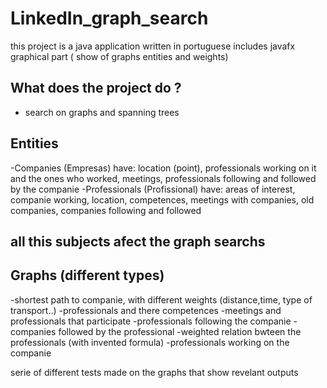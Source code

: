 # LinkedIn_graph_search

this project is a java application written in portuguese
includes javafx graphical part ( show of graphs entities and weights)

## What does the project do ?
- search on graphs and spanning trees

## Entities
-Companies (Empresas)
  have: location (point), professionals working on it and the ones who worked, meetings, professionals following and followed by the companie
-Professionals (Profissional)
  have: areas of interest, companie working, location, competences, meetings with companies, old companies, companies following and followed
  
  
 ## all this subjects afect the graph searchs
  
 ## Graphs (different types)
 -shortest path to companie, with different weights (distance,time, type of transport..)
 -professionals and there competences
 -meetings and professionals that participate
 -professionals following the companie
 -companies followed by the professional
 -weighted relation bwteen the professionals (with invented formula)
 -professionals working on the companie
 
 
 
 serie of different tests made on the graphs that show revelant outputs
 
 
 
 
